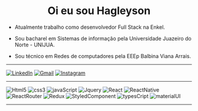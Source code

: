 
 
<h1 align="center"> Oi eu sou Hagleyson </h1>

- Atualmente trabalho como desenvolvedor Full Stack na Enkel.

- Sou bacharel em Sistemas de informação pela Universidade Juazeiro do Norte - UNIJUA.
 
- Sou técnico em Redes de computadores pela EEEp Balbina Viana Arrais.
<hr>

[![LinkedIn](https://img.shields.io/badge/LinkedIn-0077B5?style=for-the-badge&logo=linkedin&logoColor=whit)](https://www.linkedin.com/in/hagleyson-fernandes-70251279/)
[![Gmail](https://img.shields.io/badge/Gmail-D14836?style=for-the-badge&logo=gmail&logoColor=white)](mailto:hagleyson@gmail.com)
[![Instagram](https://img.shields.io/badge/Instagram-E4405F?style=for-the-badge&logo=instagram&logoColor=white)](https://www.instagram.com/hagleyson/)

<hr>  
 
  ![Html5](https://img.shields.io/badge/HTML5-E34F26?style=for-the-badge&logo=html5&logoColor=white) 
  ![css3](https://img.shields.io/badge/CSS3-1572B6?style=for-the-badge&logo=css3&logoColor=white)
  ![javaScript](https://img.shields.io/badge/JavaScript-F7DF1E?style=for-the-badge&logo=javascript&logoColor=black)
  ![Jquery](https://img.shields.io/badge/jQuery-0769AD?style=for-the-badge&logo=jquery&logoColor=white)
  ![React](https://img.shields.io/badge/React-20232A?style=for-the-badge&logo=react&logoColor=61DAFB)
  ![ReactNative](https://img.shields.io/badge/React_Native-20232A?style=for-the-badge&logo=react&logoColor=61DAFB)
  ![ReactRouter](https://img.shields.io/badge/React_Router-CA4245?style=for-the-badge&logo=react-router&logoColor=white)
  ![Redux](https://img.shields.io/badge/Redux-593D88?style=for-the-badge&logo=redux&logoColor=white)
  ![StyledComponent](https://img.shields.io/badge/styled--components-DB7093?style=for-the-badge&logo=styled-components&logoColor=white)
  ![typesCript](https://img.shields.io/badge/TypeScript-007ACC?style=for-the-badge&logo=typescript&logoColor=white)
  ![materialUI](https://img.shields.io/badge/Material--UI-0081CB?style=for-the-badge&logo=material-ui&logoColor=white)
  
<hr>



